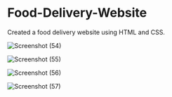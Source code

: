# Food-Delivery-Website

Created a food delivery website using HTML and CSS. 


![Screenshot (54)](https://user-images.githubusercontent.com/108218688/219884064-c920b5df-22b4-45d0-ac46-1282ca146c13.png)

![Screenshot (55)](https://user-images.githubusercontent.com/108218688/219884195-d2269433-b394-4007-a541-c3f26da142a2.png)

![Screenshot (56)](https://user-images.githubusercontent.com/108218688/219884197-4ba7e34c-d9cf-412f-9d05-37530c965638.png)

![Screenshot (57)](https://user-images.githubusercontent.com/108218688/219884202-6419c670-9013-41a5-b0fe-0eeb075ec799.png)
